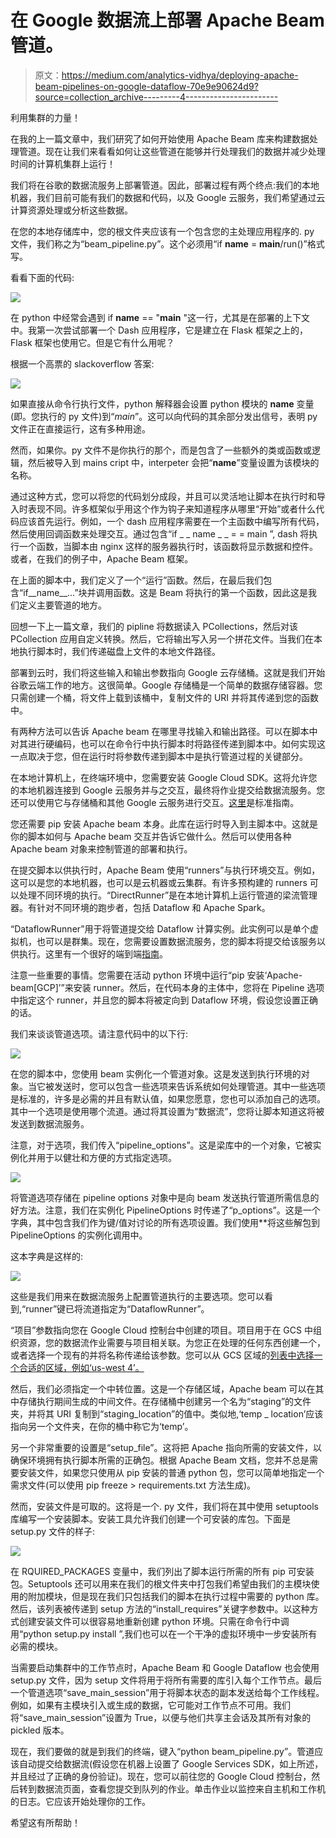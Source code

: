 # 在 Google 数据流上部署 Apache Beam 管道。

> 原文：<https://medium.com/analytics-vidhya/deploying-apache-beam-pipelines-on-google-dataflow-70e9e90624d9?source=collection_archive---------4----------------------->

利用集群的力量！

在我的上一篇文章中，我们研究了如何开始使用 Apache Beam 库来构建数据处理管道。现在让我们来看看如何让这些管道在能够并行处理我们的数据并减少处理时间的计算机集群上运行！

我们将在谷歌的数据流服务上部署管道。因此，部署过程有两个终点:我们的本地机器，我们目前可能有我们的数据和代码，以及 Google 云服务，我们希望通过云计算资源处理或分析这些数据。

在您的本地存储库中，您的根文件夹应该有一个包含您的主处理应用程序的. py 文件，我们称之为“beam_pipeline.py”。这个必须用“if __name__ = __main__/run()”格式写。

看看下面的代码:

![](img/92ef6aecb83ccde4439e0441538e6c50.png)

在 python 中经常会遇到 if __name__ == "__main__ "这一行，尤其是在部署的上下文中。我第一次尝试部署一个 Dash 应用程序，它是建立在 Flask 框架之上的，Flask 框架也使用它。但是它有什么用呢？

根据一个高票的 slackoverflow 答案:

![](img/68ca6f12e6f577a4522d1eff1cad8545.png)

如果直接从命令行执行文件，python 解释器会设置 python 模块的 __name__ 变量(即。您执行的 py 文件)到“_main_”。这可以向代码的其余部分发出信号，表明 py 文件正在直接运行，这有多种用途。

然而，如果你。py 文件不是你执行的那个，而是包含了一些额外的类或函数或逻辑，然后被导入到 mains cript 中，interpeter 会把“__name__”变量设置为该模块的名称。

通过这种方式，您可以将您的代码划分成段，并且可以灵活地让脚本在执行时和导入时表现不同。许多框架似乎用这个作为钩子来知道程序从哪里“开始”或者什么代码应该首先运行。例如，一个 dash 应用程序需要在一个主函数中编写所有代码，然后使用回调函数来处理交互。通过包含“if _ _ name _ _ = = main ”, dash 将执行一个函数，当脚本由 nginx 这样的服务器执行时，该函数将显示数据和控件。或者，在我们的例子中，Apache Beam 框架。

在上面的脚本中，我们定义了一个“运行”函数。然后，在最后我们包含“if__name__…”块并调用函数。这是 Beam 将执行的第一个函数，因此这是我们定义主要管道的地方。

回想一下上一篇文章，我们的 pipline 将数据读入 PCollections，然后对该 PCollection 应用自定义转换。然后，它将输出写入另一个拼花文件。当我们在本地执行脚本时，我们传递磁盘上文件的本地文件路径。

部署到云时，我们将这些输入和输出参数指向 Google 云存储桶。这就是我们开始谷歌云端工作的地方。这很简单。Google 存储桶是一个简单的数据存储容器。您只需创建一个桶，将文件上载到该桶中，复制文件的 URI 并将其传递到您的函数中。

有两种方法可以告诉 Apache beam 在哪里寻找输入和输出路径。可以在脚本中对其进行硬编码，也可以在命令行中执行脚本时将路径传递到脚本中。如何实现这一点取决于您，但在运行时将参数传递到脚本中是执行管道过程的关键部分。

在本地计算机上，在终端环境中，您需要安装 Google Cloud SDK。这将允许您的本地机器连接到 Google 云服务并与之交互，最终将作业提交给数据流服务。您还可以使用它与存储桶和其他 Google 云服务进行交互。[这里](https://cloud.google.com/sdk/docs/install)是标准指南。

您还需要 pip 安装 Apache beam 本身。此库在运行时导入到主脚本中。这就是你的脚本如何与 Apache beam 交互并告诉它做什么。然后可以使用各种 Apache beam 对象来控制管道的部署和执行。

在提交脚本以供执行时，Apache Beam 使用“runners”与执行环境交互。例如，这可以是您的本地机器，也可以是云机器或云集群。有许多预构建的 runners 可以处理不同环境的执行。“DirectRunner”是在本地计算机上运行管道的梁流管理器。有针对不同环境的跑步者，包括 Dataflow 和 Apache Spark。

“DataflowRunner”用于将管道提交给 Dataflow 计算实例。此实例可以是单个虚拟机，也可以是群集。现在，您需要设置数据流服务，您的脚本将提交给该服务以供执行。这里有一个很好的端到端[指南](https://cloud.google.com/dataflow/docs/quickstarts/quickstart-python)。

注意一些重要的事情。您需要在活动 python 环境中运行“pip 安装‘Apache-beam[GCP]’”来安装 runner。然后，在代码本身的主体中，您将在 Pipeline 选项中指定这个 runner，并且您的脚本将被定向到 Dataflow 环境，假设您设置正确的话。

我们来谈谈管道选项。请注意代码中的以下行:

![](img/f309b903e0b0fe14dc8e85996f77537e.png)

在您的脚本中，您使用 beam 实例化一个管道对象。这是发送到执行环境的对象。当它被发送时，您可以包含一些选项来告诉系统如何处理管道。其中一些选项是标准的，许多是必需的并且有默认值，如果您愿意，您也可以添加自己的选项。其中一个选项是使用哪个流道。通过将其设置为“数据流”，您将让脚本知道这将被发送到数据流服务。

注意，对于选项，我们传入“pipeline_options”。这是梁库中的一个对象，它被实例化并用于以健壮和方便的方式指定选项。

![](img/14a58230a74260a0460a873d9f4f86ce.png)

将管道选项存储在 pipeline options 对象中是向 beam 发送执行管道所需信息的好方法。注意，我们在实例化 PipelineOptions 时传递了“p_options”。这是一个字典，其中包含我们作为键/值对讨论的所有选项设置。我们使用**将这些解包到 PipelineOptions 的实例化调用中。

这本字典是这样的:

![](img/751fc55dd341bb096dd5e6f322de7d4a.png)

这些是我们用来在数据流服务上配置管道执行的主要选项。您可以看到,“runner”键已将流道指定为“DataflowRunner”。

“项目”参数指向您在 Google Cloud 控制台中创建的项目。项目用于在 GCS 中组织资源，您的数据流作业需要与项目相关联。为您正在处理的任何东西创建一个，或者选择一个现有的并将名称传递给该参数。您可以从 GCS 区域的[列表中选择一个合适的区域，例如‘us-west 4’。](https://cloud.google.com/compute/docs/regions-zones)

然后，我们必须指定一个中转位置。这是一个存储区域，Apache beam 可以在其中存储执行期间生成的中间文件。在存储桶中创建另一个名为“staging”的文件夹，并将其 URI 复制到“staging_location”的值中。类似地,‘temp _ location’应该指向另一个文件夹，在你的桶中称它为‘temp’。

另一个非常重要的设置是“setup_file”。这将把 Apache 指向所需的安装文件，以确保环境拥有执行脚本所需的正确包。根据 Apache Beam 文档，您并不总是需要安装文件，如果您只使用从 pip 安装的普通 python 包，您可以简单地指定一个需求文件(可以使用 pip freeze > requirements.txt 方法生成)。

然而，安装文件是可取的。这将是一个. py 文件，我们将在其中使用 setuptools 库编写一个安装脚本。安装工具允许我们创建一个可安装的库包。下面是 setup.py 文件的样子:

![](img/3a9910fdf8e019e48eefb546544758e7.png)

在 RQUIRED_PACKAGES 变量中，我们列出了脚本运行所需的所有 pip 可安装包。Setuptools 还可以用来在我们的根文件夹中打包我们希望由我们的主模块使用的附加模块，但是现在我们只包括我们的脚本在执行过程中需要的 python 库。然后，该列表被传递到 setup 方法的“install_requires”关键字参数中。以这种方式创建安装文件可以很容易地重新创建 python 环境。只需在命令行中调用“python setup.py install ”,我们也可以在一个干净的虚拟环境中一步安装所有必需的模块。

当需要启动集群中的工作节点时，Apache Beam 和 Google Dataflow 也会使用 setup.py 文件，因为 setup 文件将用于将所有需要的库引入每个工作节点。最后一个管道选项“save_main_session”用于将脚本状态的副本发送给每个工作线程。例如，如果有主模块引入或生成的数据，它可能对工作节点不可用。我们将“save_main_session”设置为 True，以便与他们共享主会话及其所有对象的 pickled 版本。

现在，我们要做的就是到我们的终端，键入“python beam_pipeline.py”。管道应该自动提交给数据流(假设您在机器上设置了 Google Services SDK，如上所述，并且经过了正确的身份验证)。现在，您可以前往您的 Google Cloud 控制台，然后转到数据流页面，查看您提交到队列的作业。单击作业以监控来自主机和工作机的日志。它应该开始处理你的工作。

希望这有所帮助！